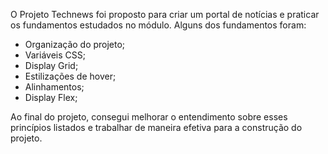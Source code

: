 O Projeto Technews foi proposto para criar um portal de notícias e praticar os fundamentos estudados no módulo.
Alguns dos fundamentos foram: 
- Organização do projeto;
- Variáveis CSS;
- Display Grid;
- Estilizações de hover;
- Alinhamentos;
- Display Flex;

Ao final do projeto, consegui melhorar o entendimento sobre esses princípios listados e trabalhar de maneira efetiva para a construção do projeto.
